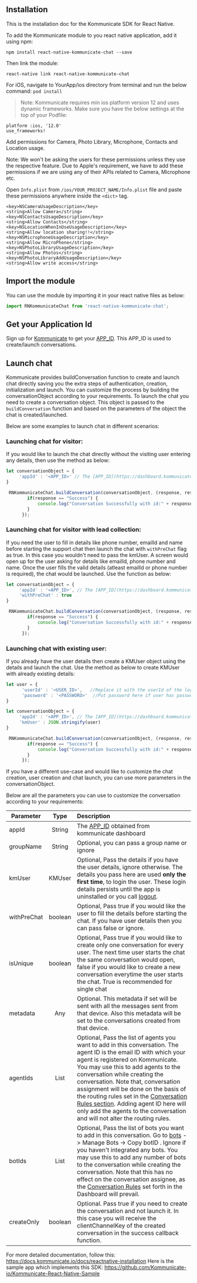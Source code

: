 ## Installation

This is the installation doc for the Kommunicate SDK for React Native.

To add the Kommunicate module to you react native application, add it using npm:

```
npm install react-native-kommunicate-chat --save
```

Then link the module:

```
react-native link react-native-kommunicate-chat
```

For iOS, navigate to YourApp/ios directory from terminal and run the below command:
    ```
    pod install
    ```

>Note: Kommunicate requires min ios platform version 12 and uses dynamic frameworks. Make sure you have the below settings at the top of your Podfile:
 ```
 platform :ios, '12.0'
 use_frameworks!
 ```

Add permissions for Camera, Photo Library, Microphone, Contacts and Location usage. </br>

Note: We won't be asking the users for these permissions unless they use the respective feature. Due to Apple's requirement, we have to add these permissions if we are using any of their APIs related to Camera, Microphone etc.

Open `Info.plist` from `/ios/YOUR_PROJECT_NAME/Info.plist` file and paste these permissions anywhere inside the `<dict>` tag.
```
<key>NSCameraUsageDescription</key>
<string>Allow Camera</string>
<key>NSContactsUsageDescription</key>
<string>Allow Contacts</string>
<key>NSLocationWhenInUseUsageDescription</key>
<string>Allow location sharing!!</string>
<key>NSMicrophoneUsageDescription</key>
<string>Allow MicroPhone</string>
<key>NSPhotoLibraryUsageDescription</key>
<string>Allow Photos</string>
<key>NSPhotoLibraryAddUsageDescription</key>
<string>Allow write access</string>
```
## Import the module

You can use the module by importing it in your react native files as below:

```js
import RNKommunicateChat from 'react-native-kommunicate-chat';
```

## Get your Application Id
Sign up for [Kommunicate](https://www.kommunicate.io/?utm_source=github&utm_medium=readme&utm_campaign=react+native) to get your [APP_ID](https://dashboard.kommunicate.io/settings/install). This APP_ID is used to create/launch conversations.

## Launch chat
Kommunicate provides buildConversation function to create and launch chat directly saving you the extra steps of authentication, creation, initialization and launch. You can customize the process by building the conversationObject according to your requirements.
To launch the chat you need to create a conversation object. This object is passed to the `buildConversation` function and based on the parameters of the object the chat is created/launched.

Below are some examples to launch chat in different scenarios:

### Launching chat for visitor:
If you would like to launch the chat directly without the visiting user entering any details, then use the method as below:

```js
let conversationObject = {
     'appId' : '<APP_ID>' // The [APP_ID](https://dashboard.kommunicate.io/settings/install) obtained from kommunicate dashboard.
}

 RNKommunicateChat.buildConversation(conversationObject, (response, responseMessage) => {
        if(response == "Success") {
            console.log("Conversation Successfully with id:" + responseMessage);
        }
      });
```
### Launching chat for visitor with lead collection:
If you need the user to fill in details like phone number, emailId and name before starting the support chat then launch the chat with `withPreChat` flag as true. In this case you wouldn't need to pass the kmUser. A screen would open up for the user asking for details like emailId, phone number and name. Once the user fills the valid details (atleast emailId or phone number is required), the chat would be launched. Use the function as below:

```js
let conversationObject = {
     'appId' : '<APP_ID>', // The [APP_ID](https://dashboard.kommunicate.io/settings/install) obtained from kommunicate dashboard.
     'withPreChat' : true
}

 RNKommunicateChat.buildConversation(conversationObject, (response, responseMessage) => {
        if(response == "Success") {
            console.log("Conversation Successfully with id:" + responseMessage);
        }
      });
```

### Launching chat with existing user:
If you already have the user details then create a KMUser object using the details and launch the chat. Use the method as below to create KMUser with already existing details:

```js
let user = {
      'userId' : '<USER_ID>',   //Replace it with the userId of the logged in user
      'password' : '<PASSWORD>'  //Put password here if user has password, ignore otherwise
}

let conversationObject = {
     'appId' : '<APP_ID>', // The [APP_ID](https://dashboard.kommunicate.io/settings/install) obtained from kommunicate dashboard.
     'kmUser' : JSON.stringify(user)
}

 RNKommunicateChat.buildConversation(conversationObject, (response, responseMessage) => {
        if(response == "Success") {
            console.log("Conversation Successfully with id:" + responseMessage);
        }
      });
```

If you have a different use-case and would like to customize the chat creation, user creation and chat launch, you can use more parameters in the conversationObject.

Below are all the parameters you can use to customize the conversation according to your requirements:

| Parameter        | Type           | Description  |
| ------------- |:-------------:| :-----|
| appId      | String      |   The [APP_ID](https://dashboard.kommunicate.io/settings/install) obtained from kommunicate dashboard |
| groupName      | String      |   Optional, you can pass a group name or ignore |
| kmUser | KMUser     |    Optional, Pass the details if you have the user details, ignore otherwise. The details you pass here are used **only the first time**, to login the user. These login details persists until the app is uninstalled or you call [logout](https://docs.kommunicate.io/docs/reactnative-logout). |
| withPreChat | boolean      |   Optional, Pass true if you would like the user to fill the details before starting the chat. If you have user details then you can pass false or ignore. |
| isUnique | boolean      |   Optional,  Pass true if you would like to create only one conversation for every user. The next time user starts the chat the same conversation would open, false if you would like to create a new conversation everytime the user starts the chat. True is recommended for single chat|
| metadata      | Any      |   Optional. This metadata if set will be sent with all the messages sent from that device. Also this metadata will be set to the conversations created from that device.  |
| agentIds | List<String>      |    Optional, Pass the list of agents you want to add in this conversation. The agent ID is the email ID with which your agent is registered on Kommunicate. You may use this to add agents to the conversation while creating the conversation. Note that, conversation assignment will be done on the basis of the routing rules set in the [Conversation Rules section](https://dashboard.kommunicate.io/settings/conversation-rules). Adding agent ID here will only add the agents to the conversation and will not alter the routing rules.|
| botIds | List<String>      |    Optional, Pass the list of bots you want to add in this conversation. Go to [bots](https://dashboard.kommunicate.io/bot) -> Manage Bots -> Copy botID . Ignore if you haven't integrated any bots. You may use this to add any number of bots to the conversation while creating the conversation. Note that this has no effect on the conversation assignee, as the [Conversation Rules](https://dashboard.kommunicate.io/settings/conversation-rules) set forth in the Dashboard will prevail.|
| createOnly      | boolean      |   Optional. Pass true if you need to create the conversation and not launch it. In this case you will receive the clientChannelKey of the created conversation in the success callback function.|


For more detailed documentation, follow this: https://docs.kommunicate.io/docs/reactnative-installation
Here is the sample app which implements this SDK: https://github.com/Kommunicate-io/Kommunicate-React-Native-Sample
